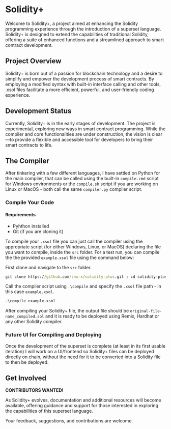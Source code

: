 # Solidity+

Welcome to Solidity+, a project aimed at enhancing the Solidity programming experience through the introduction of a superset language. Solidity+ is designed to extend the capabilities of traditional Solidity, offering a suite of enhanced functions and a streamlined approach to smart contract development.

## Project Overview

Solidity+ is born out of a passion for blockchain technology and a desire to simplify and empower the development process of smart contracts. By employing a modified syntax with built-in interface calling and other tools, .xsol files facilitate a more efficient, powerful, and user-friendly coding experience.

## Development Status

Currently, Solidity+ is in the early stages of development. The project is experimental, exploring new ways in smart contract programming. While the compiler and core functionalities are under construction, the vision is clear—to provide a flexible and accessible tool for developers to bring their smart contracts to life.

## The Compiler

After tinkering with a few different languages, I have settled on Python for the main compiler, that can be called using the built-in `compile.cmd` script for Windows environments or the `compile.sh` script if you are working on Linux or MacOS - both call the same `compiler.py` compiler script.

### Compile Your Code

#### Requirements
- Pyhthon installed
- Git (if you are cloning it)

To compile your `.xsol` file you can just call the compiler using the appropriate script (for either Windows, Linux, or MacOS) declaring the file you want to compile, inside the `src` folder. For a test run, you can compile the the provided `example.xsol` file using the command below:

First clone and navigate to the `src` folder.
```cmd
git clone https://github.com/znx-x/solidity-plus.git ; cd solidity-plus\src
```

Call the compiler script using `.\compile` and specify the `.xsol` file path - in this case `example.xsol`.
```cmd
.\compile example.xsol
```

After compiling your Solidity+ file, the output file should be `original-file-name_compiled.sol` and it is ready to be deployed using Remix, Hardhat or any other Solidity compiler.

### Future UI for Compiling and Deploying

Once the development of the superset is complete (at least in its first usable iteration) I will work on a UI/frontend so Solidity+ files can be deployed directly on chain, without the need for it to be converted into a Solidity file to then be deployed.

## Get Involved

**CONTRIBUTORS WANTED!**

As Solidity+ evolves, documentation and additional resources will become available, offering guidance and support for those interested in exploring the capabilities of this superset language.

Your feedback, suggestions, and contributions are welcome.